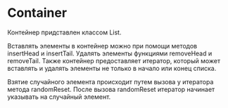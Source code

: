 # Container
Контейнер придставлен классом List.

Вставлять элементы в контейнер можно при помощи методов insertHead и insertTail. Удалять элементы функциями removeHead и removeTail. Также контейнер предоставляет итератор, который может вставлять и удалять элементы не только в начало или конец списка.

Взятие случайного элемента происходит путем вызова у итератора метода randomReset. После вызова randomReset итератор начинает указывать на случайный элемент. 
